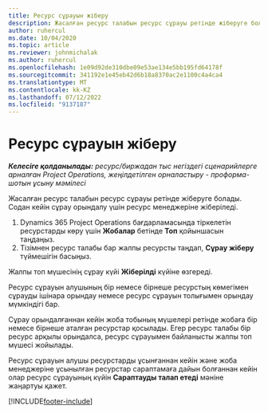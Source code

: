 ```yaml
---
title: Ресурс сұрауын жіберу
description: Жасалған ресурс талабын ресурс сұрауы ретінде жіберуге болады. Содан кейін сұрау орындалу үшін ресурс менеджеріне жіберіледі.
author: ruhercul
ms.date: 10/04/2020
ms.topic: article
ms.reviewer: johnmichalak
ms.author: ruhercul
ms.openlocfilehash: 1e09d92de310dbe09e53ae134e5bb195fd64178f
ms.sourcegitcommit: 341192e1e45eb42d6b18a8370ac2e1100c4a4ca4
ms.translationtype: MT
ms.contentlocale: kk-KZ
ms.lasthandoff: 07/12/2022
ms.locfileid: "9137187"
---
```

# <a name="submit-a-resource-request"></a>Ресурс сұрауын жіберу

_**Келесіге қолданылады:** ресурс/биржадан тыс негіздегі сценарийлерге арналған Project Operations, жеңілдетілген орналастыру - проформа-шотын ұсыну мәмілесі_

Жасалған ресурс талабын ресурс сұрауы ретінде жіберуге болады. Содан кейін сұрау орындалу үшін ресурс менеджеріне жіберіледі.

1. Dynamics 365 Project Operations бағдарламасында тіркелетін ресурстарды көру үшін **Жобалар** бетінде **Топ** қойыншасын таңдаңыз. 
2. Тізімнен ресурс талабы бар жалпы ресурсты таңдап, **Сұрау жіберу** түймешігін басыңыз.

Жалпы топ мүшесінің сұрау күйі **Жіберілді** күйіне өзгереді.

Ресурс сұрауын алушының бір немесе бірнеше ресурстың көмегімен сұрауды ішінара орындау немесе ресурс сұрауын толығымен орындау мүмкіндігі бар.

Сұрау орындалғаннан кейін жоба тобының мүшелері ретінде жобаға бір немесе бірнеше аталған ресурстар қосылады. Егер ресурс талабы бір ресурс арқылы орындалса, ресурс сұрауымен байланысты жалпы топ мүшесі жойылады. 

Ресурс сұрауын алушы ресурстарды ұсынғаннан кейін және жоба менеджеріне ұсынылған ресурстар сараптамаға дайын болғаннан кейін олар ресурс сұрауының күйін **Сараптауды талап етеді** мәніне жаңартуы қажет.


[!INCLUDE[footer-include](../includes/footer-banner.md)]
